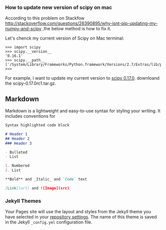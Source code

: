 ### How to update new version of scipy on mac 

According to this problem on Stackfow http://stackoverflow.com/questions/26390895/why-isnt-pip-updating-my-numpy-and-scipy ,the below method is how to fix it.

Let's chenck my current version of Scipy on Mac terminal:

```
>>> import scipy
>>> scipy.__version__
'0.16.1'
>>> scipy.__path__
['/System/Library/Frameworks/Python.framework/Versions/2.7/Extras/lib/python/scipy']
>>> 

```
For example, I want to update my current version to [scipy 0.17.0](https://github.com/scipy/scipy/releases?after=v0.17.0rc2).
downloand the scipy-0.17.0rc1.tar.gz. 



## Markdown

Markdown is a lightweight and easy-to-use syntax for styling your writing. It includes conventions for

```markdown
Syntax highlighted code block

# Header 1
## Header 2
### Header 3

- Bulleted
- List

1. Numbered
2. List

**Bold** and _Italic_ and `Code` text

[Link](url) and ![Image](src)
```


### Jekyll Themes

Your Pages site will use the layout and styles from the Jekyll theme you have selected in your [repository settings](https://github.com/qrslrhko/chiaoyswebsite/settings). The name of this theme is saved in the Jekyll `_config.yml` configuration file.


